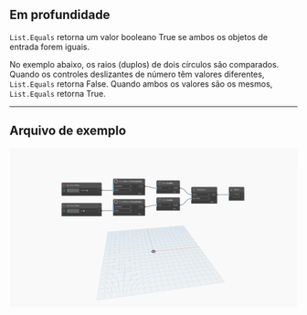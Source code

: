 ## Em profundidade
`List.Equals` retorna um valor booleano True se ambos os objetos de entrada forem iguais.

No exemplo abaixo, os raios (duplos) de dois círculos são comparados. Quando os controles deslizantes de número têm valores diferentes, `List.Equals` retorna False. Quando ambos os valores são os mesmos, `List.Equals` retorna True.
___
## Arquivo de exemplo

![List.Equals](./List.Equals_img.jpg)
